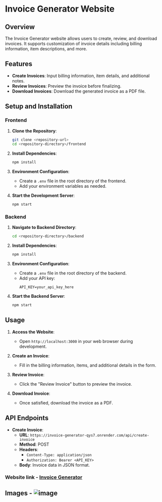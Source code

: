 # Invoice Generator Website

## Overview

The Invoice Generator website allows users to create, review, and download invoices. It supports customization of invoice details including billing information, item descriptions, and more.

## Features

- **Create Invoices**: Input billing information, item details, and additional notes.
- **Review Invoices**: Preview the invoice before finalizing.
- **Download Invoices**: Download the generated invoice as a PDF file.

## Setup and Installation

### Frontend

1. **Clone the Repository**:
    ```sh
    git clone <repository-url>
    cd <repository-directory>/frontend
    ```

2. **Install Dependencies**:
    ```sh
    npm install
    ```

3. **Environment Configuration**:
    - Create a `.env` file in the root directory of the frontend.
    - Add your environment variables as needed.

4. **Start the Development Server**:
    ```sh
    npm start
    ```

### Backend

1. **Navigate to Backend Directory**:
    ```sh
    cd <repository-directory>/backend
    ```

2. **Install Dependencies**:
    ```sh
    npm install
    ```

3. **Environment Configuration**:
    - Create a `.env` file in the root directory of the backend.
    - Add your API key:
      ```
      API_KEY=your_api_key_here
      ```

4. **Start the Backend Server**:
    ```sh
    npm start
    ```

## Usage

1. **Access the Website**:
   - Open `http://localhost:3000` in your web browser during development.

2. **Create an Invoice**:
   - Fill in the billing information, items, and additional details in the form.

3. **Review Invoice**:
   - Click the "Review Invoice" button to preview the invoice.

4. **Download Invoice**:
   - Once satisfied, download the invoice as a PDF.

## API Endpoints

- **Create Invoice**:
  - **URL**: `https://invoice-generator-qys7.onrender.com/api/create-invoice`
  - **Method**: POST
  - **Headers**: 
    - `Content-Type: application/json`
    - `Authorization: Bearer <API_KEY>`
  - **Body**: Invoice data in JSON format.

 ### Website link - [ Invoice Generator](https://invoice-generator-nine-green.vercel.app/)

## Images - ![image](https://github.com/I-Adarsh-I/Invoice-generator/assets/76638926/6c43791a-82fb-4556-be1c-292bd4b4afb4)

